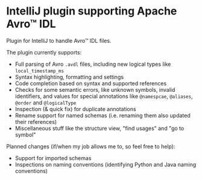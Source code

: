 IntelliJ plugin supporting Apache Avro™ IDL
===========================================

Plugin for IntelliJ to handle Avro™ IDL files.

The plugin currently supports:
* Full parsing of Avro `.avdl` files, including new logical types like `local_timestamp_ms`
* Syntax highlighting, formatting and settings
* Code completion based on syntax and supported references
* Checks for some semantic errors, like unknown symbols, invalid identifiers, and values for special annotations like `@namespcae`, `@aliases`, `@order` and `@logicalType`
* Inspection (& quick fix) for duplicate annotations
* Rename support for named schemas (i.e. renaming them also updated their references)
* Miscellaneous stuff like the structure view, "find usages" and "go to symbol"

Planned changes (if/when my job allows me to, so feel free to help):
* Support for imported schemas
* Inspections on naming conventions (identifying Python and Java naming conventions)
